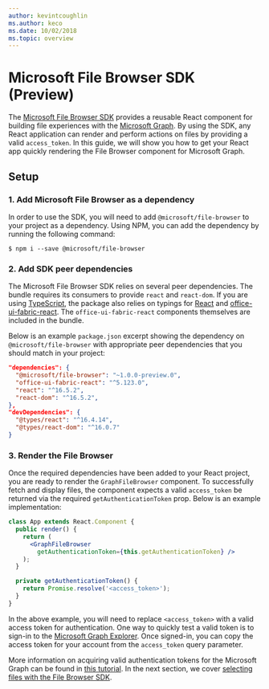 ```yaml
---
author: kevintcoughlin
ms.author: keco
ms.date: 10/02/2018
ms.topic: overview
---
```

# Microsoft File Browser SDK (Preview)

The [Microsoft File Browser SDK](https://www.npmjs.com/package/@microsoft/file-browser) provides a reusable React component for building file experiences with the [Microsoft Graph](https://developer.microsoft.com/en-us/graph).
By using the SDK, any React application can render and perform actions on files by providing a valid `access_token`.
In this guide, we will show you how to get your React app quickly rendering the File Browser component for Microsoft Graph.

## Setup

### 1. Add Microsoft File Browser as a dependency

In order to use the SDK, you will need to add `@microsoft/file-browser` to your project as a dependency.
Using NPM, you can add the dependency by running the following command: 

```shell
$ npm i --save @microsoft/file-browser
```

### 2. Add SDK peer dependencies

The Microsoft File Browser SDK relies on several peer dependencies. The bundle requires its consumers to provide `react` and `react-dom`.
If you are using [TypeScript](https://www.typescriptlang.org/), the package also relies on typings for [React](https://github.com/facebook/react/) and [office-ui-fabric-react](https://github.com/OfficeDev/office-ui-fabric-react). 
The `office-ui-fabric-react` components themselves are included in the bundle.

Below is an example `package.json` excerpt showing the dependency on `@microsoft/file-browser` with appropriate peer dependencies that you should match in your project:

```json
"dependencies": {
  "@microsoft/file-browser": "~1.0.0-preview.0",
  "office-ui-fabric-react": "^5.123.0",
  "react": "^16.5.2",
  "react-dom": "^16.5.2",
},
"devDependencies": {
  "@types/react": "^16.4.14",
  "@types/react-dom": "^16.0.7"
}
```

### 3. Render the File Browser

Once the required dependencies have been added to your React project, you are ready to render the `GraphFileBrowser` component.
To successfully fetch and display files, the component expects a valid `access_token` be returned via the required `getAuthenticationToken` prop.
Below is an example implementation:

```jsx
class App extends React.Component {
  public render() {
    return (
      <GraphFileBrowser 
        getAuthenticationToken={this.getAuthenticationToken} />
    );
  }

  private getAuthenticationToken() {
    return Promise.resolve('<access_token>');
  }
}
```

In the above example, you will need to replace `<access_token>` with a valid access token for authentication.
One way to quickly test a valid token is to sign-in to the [Microsoft Graph Explorer](https://developer.microsoft.com/en-us/graph/graph-explorer).
Once signed-in, you can copy the access token for your account from the `access_token` query parameter.

More information on acquiring valid authentication tokens for the Microsoft Graph can be found in [this tutorial](https://developer.microsoft.com/en-us/graph/docs/concepts/auth_overview).
In the next section, we cover [selecting files with the File Browser SDK](select-files.md).

<!-- {
  "type": "#page.annotation",
  "description": "Use the Microsoft File Browser SDK to connect your web app to the Microsoft Graph.",
  "keywords": "js,javascript,onedrive,graph,file,browser,picker,saver,open,save,cloud",
  "section": "sdks",
  "headerAdditions": [
  ],
  "footerAdditions": [
  ]
} -->
